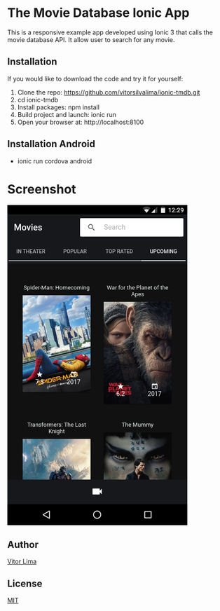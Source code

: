 # The Movie Database Ionic App
This is a responsive example app developed using Ionic 3 that calls the movie database API.
It allow user to search for any movie.

## Installation 
If you would like to download the code and try it for yourself:

1. Clone the repo: https://github.com/vitorsilvalima/ionic-tmdb.git
2. cd ionic-tmdb
3. Install packages: npm install
4. Build project and launch: ionic run
5. Open your browser at: http://localhost:8100

## Installation Android
* ionic run cordova android
# Screenshot
![MoviePage](./screenshots/moviePage.png)

## Author
[Vitor Lima](https://vitorsilvalima.github.io/)

## License
[MIT](https://github.com/vitorsilvalima/ionic-tmdb/blob/master/License)




